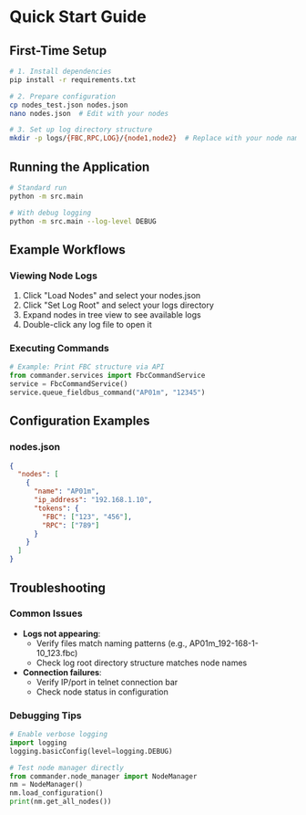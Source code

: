 # Quick Start Guide

## First-Time Setup
```bash
# 1. Install dependencies
pip install -r requirements.txt

# 2. Prepare configuration
cp nodes_test.json nodes.json
nano nodes.json  # Edit with your nodes

# 3. Set up log directory structure
mkdir -p logs/{FBC,RPC,LOG}/{node1,node2}  # Replace with your node names
```

## Running the Application
```bash
# Standard run
python -m src.main

# With debug logging
python -m src.main --log-level DEBUG
```

## Example Workflows

### Viewing Node Logs
1. Click "Load Nodes" and select your nodes.json
2. Click "Set Log Root" and select your logs directory
3. Expand nodes in tree view to see available logs
4. Double-click any log file to open it

### Executing Commands
```python
# Example: Print FBC structure via API
from commander.services import FbcCommandService
service = FbcCommandService()
service.queue_fieldbus_command("AP01m", "12345")
```

## Configuration Examples

### nodes.json
```json
{
  "nodes": [
    {
      "name": "AP01m",
      "ip_address": "192.168.1.10",
      "tokens": {
        "FBC": ["123", "456"],
        "RPC": ["789"] 
      }
    }
  ]
}
```

## Troubleshooting

### Common Issues
- **Logs not appearing**: 
  - Verify files match naming patterns (e.g., AP01m_192-168-1-10_123.fbc)
  - Check log root directory structure matches node names
- **Connection failures**:
  - Verify IP/port in telnet connection bar
  - Check node status in configuration

### Debugging Tips
```python
# Enable verbose logging
import logging
logging.basicConfig(level=logging.DEBUG)

# Test node manager directly
from commander.node_manager import NodeManager
nm = NodeManager()
nm.load_configuration()
print(nm.get_all_nodes())